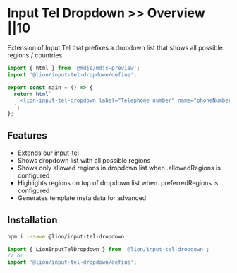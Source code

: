 # Input Tel Dropdown >> Overview ||10

Extension of Input Tel that prefixes a dropdown list that shows all possible regions / countries.

```js script
import { html } from '@mdjs/mdjs-preview';
import '@lion/input-tel-dropdown/define';
```

```js preview-story
export const main = () => {
  return html`
    <lion-input-tel-dropdown label="Telephone number" name="phoneNumber"></lion-input-tel-dropdown>
  `;
};
```

## Features

- Extends our [input-tel](../input-tel/overview.md)
- Shows dropdown list with all possible regions
- Shows only allowed regions in dropdown list when .allowedRegions is configured
- Highlights regions on top of dropdown list when .preferredRegions is configured
- Generates template meta data for advanced

## Installation

```bash
npm i --save @lion/input-tel-dropdown
```

```js
import { LionInputTelDropdown } from '@lion/input-tel-dropdown';
// or
import '@lion/input-tel-dropdown/define';
```
